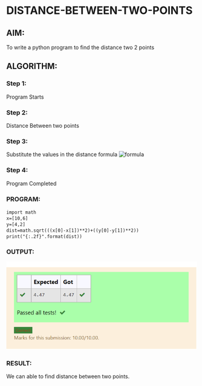 # DISTANCE-BETWEEN-TWO-POINTS

## AIM:
To write a python program to find the distance two 2 points
## ALGORITHM:
### Step 1: 
Program Starts
### Step 2: 
Distance Between two points
### Step 3: 
Substitute the values in the distance formula  ![formula](./formula.JPG)
### Step 4: 
Program Completed 
### PROGRAM:
```
import math
x=[10,6]
y=[4,2]
dist=math.sqrt(((x[0]-x[1])**2)+((y[0]-y[1])**2))
print("{:.2f}".format(dist))
```
### OUTPUT:
![Output](output.png)

### RESULT:
We can able to find distance between two points.